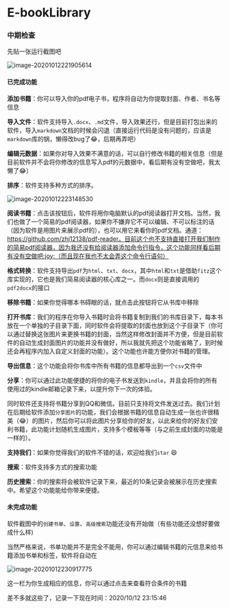 # E-bookLibrary

### 中期检查

先贴一张运行截图吧

![image-20201012221905614](https://gitee.com/snow_zhao/img/raw/master/img/image-20201012221905614.png)

#### 已完成功能

**添加书籍**：你可以导入你的pdf电子书，程序将自动为你提取封面、作者、书名等信息

**导入文件**：软件支持导入`.docx`、`.md`文件，导入效果还行，但是目前打包出来的软件，导入`markdown`文档的时候会闪退（直接运行代码是没有问题的，应该是`markdown`库的锅，懒得改bug了:joy:，后期再弄吧）

**编辑元数据**：如果你对导入效果不满意的话，可以自行修改书籍的相关信息（但是目前软件并不会将你修改的信息写入pdf的元数据中，看后期有没有空做吧，我太懒了:joy:）

**排序**：软件支持多种方式的排序。

![image-20201012223148530](https://gitee.com/snow_zhao/img/raw/master/img/image-20201012223148530.png)

**阅读书籍**：点击该按钮后，软件将用你电脑默认的pdf阅读器打开文档。当然，我们也做了一个简易的pdf阅读器，如果你不嫌弃它不可以编辑、不可以标注的话（因为软件是用图片来展示pdf的），也可以用它来看你的pdf文档。通道：https://github.com/zhj12138/pdf-reader。目前这个也不支持直接打开我们制作的简易pdf阅读器，因为我还没有给阅读器添加命令行指令，这个功能同样看后期有没有空做吧:joy:（而且现在我也不太会弄这个命令行语句）

**格式转换**：软件支持导出`pdf`为`html`、`txt`、`docx`，其中`html`和`txt`是借助`fitz`这个库实现的，它也是我们简易阅读器的核心库之一。而`docx`则是直接调用的`pdf2docx`的接口

**移除书籍**：如果你觉得哪本书碍眼的话，就点击此按钮将它从书库中移除

**打开书库**：我们的程序在你导入书籍时会将书籍复制到我们的书库目录下，每本书放在一个单独的子目录下面，同时软件会将提取的封面也放到这个子目录下（你可以通过替换这张图片来更换书籍的封面，当然这样修改封面并不方便，但是目前软件的自动生成封面图片的功能并没有做好，所以我就先把这个功能省略了，到时候还会再程序内加入自定义封面的功能）。这个功能也许能方便你对书籍的管理。

**导出信息**：这个功能会将你书库中所有书籍的信息都导出到一个`csv`文件中

**分享**：你可以通过此功能便捷的将你的电子书发送到`kindle`，并且会将你的所有使用过的kindle邮箱记录下来，以提升你下一次的体验。

同时软件还支持将书籍分享到QQ和微信。目前只支持将文件发送过去。我们计划在后期给软件添加`分享图片`的功能，我们会根据书籍的信息自动生成一张也许很精美（:joy:）的图片，然后你可以将此图片分享给你的好友，以此来给你的好友们安利书籍，此功能计划随机生成图片，支持多个模板等等（与之前生成封面的功能是一样的）。

**支持我们**：如果你觉得我们的软件不错的话，欢迎给我们`star` :smile:

**搜索**：软件支持多方式的搜索功能

**历史搜索**：你的搜索将会被软件记录下来，最近的10条记录会被展示在历史搜索中。希望这个功能能给你带来便捷。

#### 未完成功能

软件截图中的`创建书单`、`设置`、`高级搜索`功能还没有开始做（有些功能还没想好要做成什么样)

当然严格来说，书单功能并不是完全不能用，你可以通过编辑书籍的元信息来给书籍添加书单和标签，软件将自动在

![image-20201012230917775](https://gitee.com/snow_zhao/img/raw/master/img/image-20201012230917775.png)

这一栏为你生成相应的信息，你可以通过点击来查看符合条件的书籍

差不多就这些了，记录一下现在时间：2020/10/12 23:15:46

